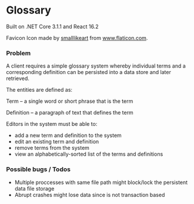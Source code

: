 # Glossary

Built on .NET Core 3.1.1 and React 16.2

Favicon Icon made by [smalllikeart](https://www.flaticon.com/authors/smalllikeart) from www.flaticon.com.

### Problem

A client requires a simple glossary system whereby individual terms and a corresponding definition can be persisted into a data store and later retrieved.

The entities are defined as:

Term – a single word or short phrase that is the term

Definition – a paragraph of text that defines the term

Editors in the system must be able to:
* add a new term and definition to the system
* edit an existing term and definition
* remove terms from the system
* view an alphabetically-sorted list of the terms and definitions

### Possible bugs / Todos
* Multiple proccesses with same file path might block/lock the persistent data file storage
* Abrupt crashes might lose data since is not transaction based
